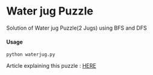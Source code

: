 # Water jug Puzzle 

Solution of Water jug Puzzle(2 Jugs) using BFS and DFS

#### Usage
```
python waterjug.py
```

Article explaining this puzzle : [HERE](https://en.wikipedia.org/wiki/Water_pouring_puzzle)
